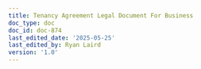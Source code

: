 ```yaml
---
title: Tenancy Agreement Legal Document For Business
doc_type: doc
doc_id: doc-874
last_edited_date: '2025-05-25'
last_edited_by: Ryan Laird
version: '1.0'
---
```



